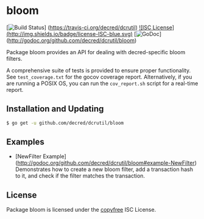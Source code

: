 bloom
=====

[![Build Status](http://img.shields.io/travis/decred/dcrutil.svg)]
(https://travis-ci.org/decred/dcrutil) [![ISC License]
(http://img.shields.io/badge/license-ISC-blue.svg)](http://copyfree.org)
[![GoDoc](http://img.shields.io/badge/godoc-reference-blue.svg)]
(http://godoc.org/github.com/decred/dcrutil/bloom)

Package bloom provides an API for dealing with decred-specific bloom filters.

A comprehensive suite of tests is provided to ensure proper functionality.  See
`test_coverage.txt` for the gocov coverage report.  Alternatively, if you are
running a POSIX OS, you can run the `cov_report.sh` script for a real-time
report.

## Installation and Updating

```bash
$ go get -u github.com/decred/dcrutil/bloom
```

## Examples

* [NewFilter Example]
  (http://godoc.org/github.com/decred/dcrutil/bloom#example-NewFilter)
  Demonstrates how to create a new bloom filter, add a transaction hash to it,
  and check if the filter matches the transaction.

## License

Package bloom is licensed under the [copyfree](http://copyfree.org) ISC
License.

